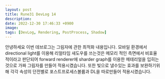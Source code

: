 ```yaml
---
layout: post
title: Rune31 DevLog 14
description:
date: 2022-12-30 17:46:33 +0900
image:
tags: [DevLog, Rendering, PostProcess, Shadow]
---
```

안녕하세요 이번 데브로그는 그림자에 관한 최적화 내용입니다.
모바일 환경에서 directional light를 이용해 리얼타임 새도우를 쓰는것은 메모리 적인 측면에서 비효율적이라고 판단되어 forward renderer에 sharder graph를 이용한 메테리얼을 입히는것으로 가짜 그림자를 만들어 적용시켰습니다.
또한 빛으로 낼수있는 효과를 보완하기위해 각각 속성의 던전별로 포스트프로세스볼륨과 DL을 따로만들어 적용시켰습니다.